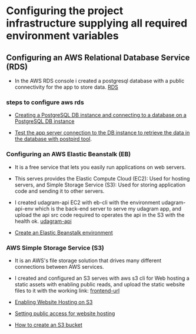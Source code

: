# Configuring the project infrastructure supplying all required environment variables

## Configuring an AWS Relational Database Service (RDS)

- In the AWS RDS console i created a postgresql database with a public connectivity for the app to store data. 
    [RDS](database-1.crakqfejqysg.us-east-1.rds.amazonaws.com)

### steps to configure aws rds
- [Creating a PostgreSQL DB instance and connecting to a database on a PostgreSQL DB instance](https://docs.aws.amazon.com/AmazonRDS/latest/UserGuide/CHAP_GettingStarted.CreatingConnecting.PostgreSQL.html)
   
-  [Test the app server connection to the DB instance to retrieve the data in the database with postpird tool](https://www.electronjs.org/apps/postbird).

### Configuring an AWS Elastic Beanstalk (EB)

- It is a free service that lets you easily run applications on web servers.
- This serves provides the Elastic Compute Cloud (EC2): Used for hosting servers, and Simple Storage Service (S3): Used for storing application code and sending it to other servers. 
- I created udagram-api EC2 with eb-cli with the environment udagram-api-env which is the back-end server to serve my udagram app, and upload the api src code required to operates the api in the S3 with the health ok.
[udagram-api](udagram-api-env.eba-ch52xm39.us-east-1.elasticbeanstalk.com)

- [Create an Elastic Beanstalk environment](https://docs.aws.amazon.com/elasticbeanstalk/latest/dg/create_deploy_nodejs_express.html)


### AWS Simple Storage Service (S3)

- It is an AWS's file storage solution that drives many different connections between AWS services.
- I created and configured an S3 serves with aws s3 cli for Web hosting a static assets with enabling public reads, and upload the static website files to it with the working link:
[frontend-url](http://mygogobucket.s3-website-us-east-1.amazonaws.com)


- [Enabling Website Hosting on S3](https://docs.aws.amazon.com/AmazonS3/latest/userguide/EnableWebsiteHosting.html)
- [Setting public access for website hosting](https://docs.aws.amazon.com/AmazonS3/latest/userguide/WebsiteAccessPermissionsReqd.html)
- [How to create an S3 bucket](https://docs.aws.amazon.com/AmazonS3/latest/userguide/create-bucket-overview.html)

